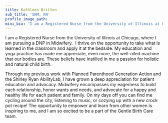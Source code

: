 ```yaml
---
title: Kathleen Britten
sub_title: 'SNM, RN'
profile_image_path:
mini_bio: "I am a Registered Nurse from the University of Illinois at Chicago, where I am pursuing a DNP in Midwifery.\_ I thrive on the opportunity to take what is learned in the classroom and apply it at the bedside. Midwifery encompasses my eagerness to build each relationship, honor wants and needs, and advocate for a happy and healthy life for each patient and family."
---
```


I am a Registered Nurse from the University of Illinois at Chicago, where I am pursuing a DNP in Midwifery.&nbsp; I thrive on the opportunity to take what is learned in the classroom and apply it at the bedside. My education and yoga practice has made me appreciate, even more, the well-oiled machine that our bodies are. These beliefs have instilled in me a passion for holistic and natural child birth.

Through my previous work with Planned Parenthood Generation Action and the Shirley Ryan AbilityLab, I have grown a deep appreciation for patient education and advocacy. Midwifery encompasses my eagerness to build each relationship, honor wants and needs, and advocate for a happy and healthy life for each patient and family. On my days off you can find me cycling around the city, listening to music, or cozying up with a new crock pot recipe! The opportunity to empower and learn from other women is inspiring to me, and I am so excited to be a part of the Gentle Birth Care team.&nbsp;